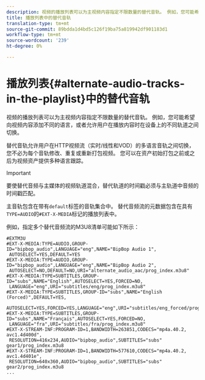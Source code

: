 ```yaml
---
description: 视频的播放列表可以为主视频内容指定不限数量的替代音轨。 例如，您可能希望向视频内容添加不同的语言，或者允许用户在播放内容时在设备上的不同轨道之间切换。
title: 播放列表中的替代音轨
translation-type: tm+mt
source-git-commit: 89bdda1d4bd5c126f19ba75a819942df901183d1
workflow-type: tm+mt
source-wordcount: '239'
ht-degree: 0%

---
```



# 播放列表{#alternate-audio-tracks-in-the-playlist}中的替代音轨

视频的播放列表可以为主视频内容指定不限数量的替代音轨。 例如，您可能希望向视频内容添加不同的语言，或者允许用户在播放内容时在设备上的不同轨道之间切换。

替代音轨允许用户在HTTP视频流（实时/线性和VOD）的多语言音轨之间切换，您不必为每个音轨修改、重复或重新打包视频。 您可以在资产初始打包之前或之后为视频资产提供多种语言跟踪。

>[!IMPORTANT]
>
>要使替代音频与主媒体的视频轨道混合，替代轨道的时间戳必须与主轨道中音频的时间戳匹配。

主音轨包含在带有`default`标签的音轨集合中。 替代音频流的元数据包含在具有`TYPE=AUDIO`的`#EXT-X-MEDIA`标记的播放列表中。

例如，指定多个替代音频流的M3U8清单可能如下所示：

```
#EXTM3U
#EXT-X-MEDIA:TYPE=AUDIO,GROUP-ID="bipbop_audio",LANGUAGE="eng",NAME="BipBop Audio 1",
 AUTOSELECT=YES,DEFAULT=YES
#EXT-X-MEDIA:TYPE=AUDIO,GROUP-ID="bipbop_audio",LANGUAGE="eng",NAME="BipBop Audio 2",
 AUTOSELECT=NO,DEFAULT=NO,URI="alternate_audio_aac/prog_index.m3u8"
#EXT-X-MEDIA:TYPE=SUBTITLES,GROUP-ID="subs",NAME="English",AUTOSELECT=YES,FORCED=NO,
 LANGUAGE="eng",URI="subtitles/eng/prog_index.m3u8"
#EXT-X-MEDIA:TYPE=SUBTITLES,GROUP-ID="subs",NAME="English (Forced)",DEFAULT=YES,
 AUTOSELECT=YES,FORCED=YES,LANGUAGE="eng",URI="subtitles/eng_forced/prog_index.m3u8"
#EXT-X-MEDIA:TYPE=SUBTITLES,GROUP-ID="subs",NAME="Français",AUTOSELECT=YES,FORCED=NO,
 LANGUAGE="fra",URI="subtitles/fra/prog_index.m3u8"
#EXT-X-STREAM-INF:PROGRAM-ID=1,BANDWIDTH=263851,CODECS="mp4a.40.2, avc1.4d400d",
 RESOLUTION=416x234,AUDIO="bipbop_audio",SUBTITLES="subs" 
gear1/prog_index.m3u8
#EXT-X-STREAM-INF:PROGRAM-ID=1,BANDWIDTH=577610,CODECS="mp4a.40.2, avc1.4d401e",
 RESOLUTION=640x360,AUDIO="bipbop_audio",SUBTITLES="subs"
gear2/prog_index.m3u8
...
```
